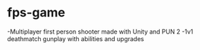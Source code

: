 # fps-game
-Multiplayer first person shooter made with Unity and PUN 2
-1v1 deathmatch gunplay with abilities and upgrades
